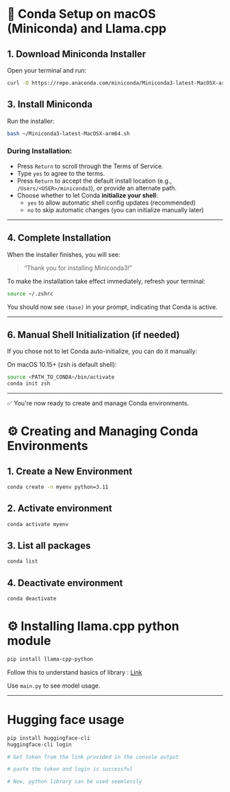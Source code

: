 # 🐍 Conda Setup on macOS (Miniconda) and Llama.cpp

## 1. Download Miniconda Installer

Open your terminal and run:

```bash
curl -O https://repo.anaconda.com/miniconda/Miniconda3-latest-MacOSX-arm64.sh
```

## 3. Install Miniconda

Run the installer:

```bash
bash ~/Miniconda3-latest-MacOSX-arm64.sh
```

### During Installation:
- Press `Return` to scroll through the Terms of Service.
- Type `yes` to agree to the terms.
- Press `Return` to accept the default install location (e.g., `/Users/<USER>/miniconda3`), or provide an alternate path.
- Choose whether to let Conda **initialize your shell**:
  - `yes` to allow automatic shell config updates (recommended)
  - `no` to skip automatic changes (you can initialize manually later)

---

## 4. Complete Installation

When the installer finishes, you will see:

> “Thank you for installing Miniconda3!”

To make the installation take effect immediately, refresh your terminal:

```bash
source ~/.zshrc
```

You should now see `(base)` in your prompt, indicating that Conda is active.

---

## 6. Manual Shell Initialization (if needed)

If you chose not to let Conda auto-initialize, you can do it manually:

On macOS 10.15+ (zsh is default shell):

```bash
source <PATH_TO_CONDA>/bin/activate
conda init zsh
```

---

✅ You're now ready to create and manage Conda environments.

# ⚙️ Creating and Managing Conda Environments

## 1. Create a New Environment

```bash
conda create -n myenv python=3.11
```
## 2. Activate environment

```bash
conda activate myenv
```
## 3. List all packages

```bash
conda list
```
## 4. Deactivate environment

```bash
conda deactivate 
```

# ⚙️ Installing llama.cpp python module


```bash
pip install llama-cpp-python 
```
Follow this to understand basics of library : [Link](https://www.datacamp.com/tutorial/llama-cpp-tutorial)

Use `main.py` to see model usage. 

---

# Hugging face usage


```bash
pip install huggingface-cli
huggingface-cli login

# Get token from the link provided in the console output

# paste the token and login is successful

# Now, python library can be used seemlessly
```



